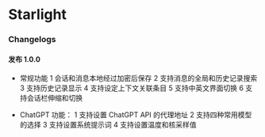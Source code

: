 # Starlight

### Changelogs

#### 发布 1.0.0

* 常规功能
1 会话和消息本地经过加密后保存
2 支持消息的全局和历史记录搜索
3 支持历史记录显示
4 支持设定上下文关联条目
5 支持中英文界面切换
6 支持会话栏伸缩和切换

* ChatGPT 功能：
1 支持设置 ChatGPT API 的代理地址
2 支持四种常用模型的选择
3 支持设置系统提示词
4 支持设置温度和核采样值
